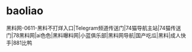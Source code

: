 # baoliao
黑料网-0611-黑料不打烊入口|Telegram频道传送门|74猫导航主站|74猫传送门|78黑料网|ai色色|黑料曝料网|小蓝俱乐部|黑料网导航|国产吃瓜|黑料|成人快手|881比鸭
